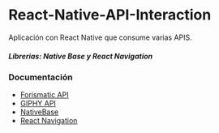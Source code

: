 # React-Native-API-Interaction
Aplicación con React Native que consume varias APIS.
##### Librerias: Native Base y React Navigation
### Documentación
- [Forismatic API](https://forismatic.com/en/api/)
- [GIPHY API](https://developers.giphy.com/docs/api#quick-start-guide/)
- [NativeBase](https://docs.nativebase.io/)
- [React Navigation](https://reactnavigation.org/docs/getting-started/)

